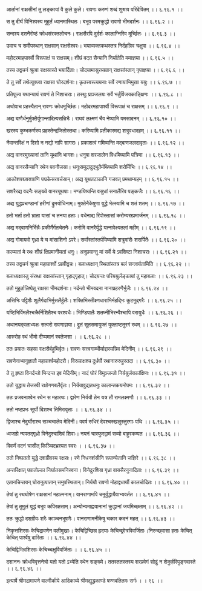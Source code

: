 आर्तानां राक्षसीनां तु लङ्कायां वै कुले कुले।
रावणः करुणं शब्दं शुश्राव परिदेवितम् ।। ६.९६.१ ।।

स तु दीर्घं विनिश्वस्य मुहूर्तं ध्यानमास्थितः।
बभूव परमक्रुद्धो रावणो भीमदर्शनः ।। ६.९६.२ ।।

सन्दश्य दशनैरोष्ठं क्रोधसंरक्तलोचनः।
राक्षसैरपि दुर्दर्शः कालाग्निरिव मूर्च्छितः ।। ६.९६.३ ।।

उवाच च समीपस्थान् राक्षसान् राक्षसेश्वरः।
भयाव्यक्तकथस्तत्र निर्दहन्निव चक्षुषा ।। ६.९६.४ ।।

महोदरमाहपार्श्वौ विरूपाक्षं च राक्षसम्।
शीघ्रं वदत सैन्यानि निर्यातेति ममाज्ञया ।। ६.९६.५ ।।

तस्य तद्वचनं श्रुत्वा राक्षसास्ते भयार्दिताः।
चोदयामासुरव्यग्रान् राक्षसांस्तान् नृपाज्ञया ।। ६.९६.६ ।।

ते तु सर्वे तथेत्युक्त्वा राक्षसा घोरदर्शनाः।
कृतस्वस्त्ययनाः सर्वे रणायाभिमुखा ययुः ।। ६.९६.७ ।।

प्रतिपूज्य यथान्यायं रावणं ते निशाचराः।
तस्थुः प्राञ्जलयः सर्वे भर्तुर्विजयकाङ्क्षिणः ।। ६.९६.८ ।।

अथोवाच प्रहस्यैतान् रावणः क्रोधमूर्च्छितः।
महोदरमहापार्श्वौ विरूपाक्षं च राक्षसम् ।। ६.९६.९ ।।

अद्य बाणैर्धनुर्मुक्तैर्युगान्तादित्यसन्निभैः।
राघवं लक्ष्मणं चैव नेष्यामि यमसादनम् ।। ६.९६.१० ।।

खरस्य कुम्भकर्णस्य प्रहस्तेन्द्रजितोस्तथा।
करिष्यामि प्रतीकारमद्य शत्रुवधादहम् ।। ६.९६.११ ।।

नैवान्तरिक्षं न दिशो न नद्यो नापि सागराः।
प्रकाशत्वं गमिष्यन्ति मद्बाणजलदावृताः ।। ६.९६.१२ ।।

अद्य वानरमुख्यानां तानि यूथानि भागशः।
धनुषा शरजालेन विधमिष्यामि पत्रिणा ।। ६.९६.१३ ।।

अद्य वानरसैन्यानि रथेन पवनौजसा।
धनुःसमुद्रादुद्भूतैर्मथिष्यामि शरोर्मिभिः ।। ६.९६.१४ ।।

आकोशपद्मवक्त्राणि पद्मकेसरवर्चसाम्।
अद्य यूथतटाकानि गजवत् प्रमथाम्यहम् ।। ६.९६.१५ ।।

सशरैरद्य वदनैः सङ्ख्ये वानरयूथपाः।
मण्डयिष्यन्ति वसुधां सनालैरिव पङ्कजैः ।। ६.९६.१६ ।।

अद्य युद्धप्रचण्डानां हरीणां द्रुमयोधिनाम्।
मुक्तेनैकेषुणा युद्धे भेत्स्यामि च शतं शतम् ।। ६.९६.१७ ।।

हतो भर्ता हतो भ्राता यासां च तनया हताः।
वधेनाद्य रिपोस्तासां करोम्यस्रप्रमार्जनम् ।। ६.९६.१८ ।।

अद्य मद्बाणनिर्भिन्नैः प्रकीर्णैर्गतचेतनैः।
करोमि वानरैर्युद्धे यत्नावेक्ष्यतलां महीम् ।। ६.९६.१९ ।।

अद्य गोमायवो गृध्रा ये च मांसाशिनो ऽपरे।
सर्वांस्तांस्तर्पयिष्यामि शत्रुमांसैः शरार्पितैः ।। ६.९६.२० ।।

कल्प्यतां मे रथः शीघ्रं क्षिप्रमानीयतां धनुः।
अनुप्रयान्तु मां सर्वे ये ऽवशिष्टा निशाचराः ।। ६.९६.२१ ।।

तस्य तद्वचनं श्रुत्वा महापार्श्वो ऽब्रवीद्वचः।
बलाध्यक्षान् स्थितांस्तत्र बलं सन्त्वर्यतामिति ।। ६.९६.२२ ।।

बलाध्यक्षास्तु संरब्धा राक्षसांस्तान् गृहाद्गृहात्।
चोदयन्तः परिययुर्लङ्कायां तु महाबलाः ।। ६.९६.२३ ।।

ततो मुहूर्तान्निष्पेतू राक्षसा भीमदर्शनाः।
नर्दन्तो भीमवदना नानाप्रहरणैर्भुजैः ।। ६.९६.२४ ।।

असिभिः पट्टिशैः शूलैर्गदाभिर्मुसलैर्हुलैः।
शक्तिभिस्तीक्ष्णधाराभिर्महद्भिः कूटमुद्गरैः ।। ६.९६.२५ ।।

यष्टिभिर्विमलैश्चक्रैर्निशितैश्च परश्वधैः।
भिण्डिपालैः शतघ्नीभिरन्यैश्चापि वरायुधैः ।। ६.९६.२६ ।।

अथानयद्बलाध्यक्षः सत्वरो रावणाज्ञया।
द्रुतं सूतसमायुक्तं युक्ताष्टतुरगं रथम् ।। ६.९६.२७ ।।

आरुरोह रथं भीमो दीप्यमानं स्वतेजसा ।
। ६.९६.२८ ।।

ततः प्रयातः सहसा राक्षसैर्बहुभिर्वृतः।
रावणः सत्त्वगाम्भीर्याद्दारयन्निव मेदिनीम् ।। ६.९६.२९ ।।

रावणेनाभ्यनुज्ञातौ महापार्श्वमहोदरौ।
विरूपाक्षश्च दुर्धर्षो रथानारुरुहुस्तदा ।। ६.९६.३० ।।

ते तु हृष्टा विनर्दन्तो भिन्दन्त इव मेदिनीम्।
नादं घोरं विमुञ्जन्तो निर्ययुर्जयकांक्षिणः ।। ६.९६.३१ ।।

ततो युद्धाय तेजस्वी रक्षोगणबलैर्वृतः।
निर्ययावुद्यतधनुः कालान्तकयमोपमः ।। ६.९६.३२ ।।

ततः प्रजवनाश्वेन रथेन स महारथः।
द्वारेण निर्ययौ तेन यत्र तौ रामलक्ष्मणौ ।। ६.९६.३३ ।।

ततो नष्टप्रभः सूर्यो दिशश्च तिमिरावृताः ।
। ६.९६.३४ ।।

द्विजाश्च नेदुर्घोराश्च सञ्चचालेव मेदिनी।
ववर्ष रुधिरं देवश्चस्खलुस्तुरगाः पथि ।। ६.९६.३५ ।।

ध्वजाग्रे न्यपतद्गृध्रो विनेदुश्चाशिवं शिवाः।
नयनं चास्फुरद्वामं सव्यो बाहुरकम्पत ।। ६.९६.३६ ।।

विवर्णं वदनं चासीत् किञ्चिदभ्रश्यत स्वरः ।
। ६.९६.३७ ।।

ततो निष्पततो युद्धे दशग्रीवस्य रक्षसः।
रणे निधनशंसीनि रूपाण्येतानि जज्ञिरे ।। ६.९६.३८ ।।

अन्तरिक्षात् पपातोल्का निर्घातसमनिस्वना।
विनेदुरशिवा गृध्रा वायसैरनुनादिताः ।। ६.९६.३९ ।।

एतानचिन्तयन् घोरानुत्पातान् समुपस्थितान्।
निर्ययौ रावणो मोहाद्वधार्थी कालचोदितः ।। ६.९६.४० ।।

तेषां तु रथघोषेण राक्षसानां महात्मनाम्।
वानराणामपि चमूर्युद्धायैवाभ्यवर्तत ।। ६.९६.४१ ।।

तेषां तु तुमुलं युद्धं बभूव कपिरक्षसाम्।
अन्योन्यमाह्वयानानां क्रुद्धानां जयमिच्छताम् ।। ६.९६.४२ ।।

ततः क्रुद्धो दशग्रीवः शरैः काञ्चनभूषणैः।
वानराणामनीकेषु चकार कदनं महत् ।। ६.९६.४३ ।।

निकृत्तशिरसः केचिद्रावणेन वलीमुखाः।
केचिद्विच्छिन्न हृदयाः केचिच्छ्रोत्रविवर्जिताः।निरुच्छ्वासा हताः केचित् केचित् पार्श्वेषु दारिताः ।। ६.९६.४४ ।।

केचिद्विभिन्नशिरसः केचिच्चक्षुर्विवर्जिताः ।
। ६.९६.४५ ।।

दशाननः क्रोधविवृत्तनेत्रो यतो यतो ऽभ्येति रथेन सङ्ख्ये।
ततस्ततस्तस्य शरप्रवेगं सोढुं न शेकुर्हरिपुङ्गवास्ते ।। ६.९६.४६ ।।

इत्यार्षे श्रीमद्रामायणे वाल्मीकीये आदिकाव्ये श्रीमद्युद्धकाण्डे षण्णवतितमः सर्गः ।
। ९६ ।।


